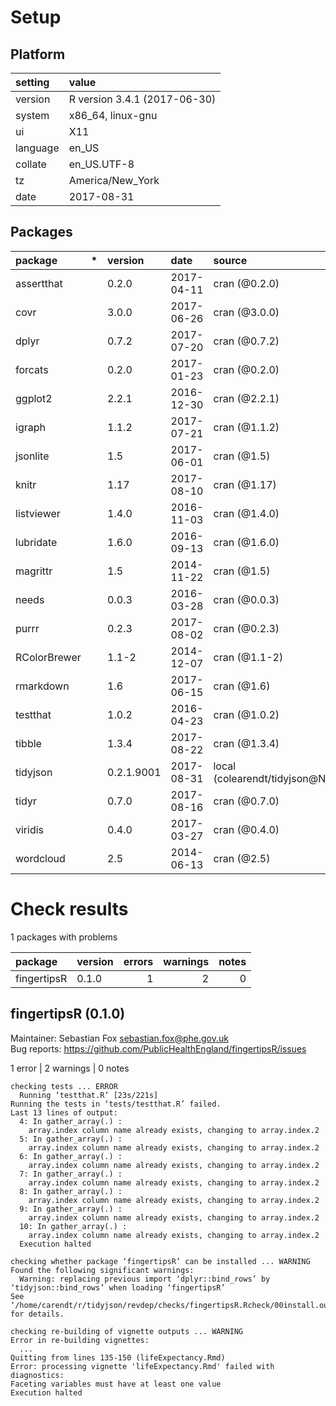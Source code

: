 # Setup

## Platform

|setting  |value                        |
|:--------|:----------------------------|
|version  |R version 3.4.1 (2017-06-30) |
|system   |x86_64, linux-gnu            |
|ui       |X11                          |
|language |en_US                        |
|collate  |en_US.UTF-8                  |
|tz       |America/New_York             |
|date     |2017-08-31                   |

## Packages

|package      |*  |version    |date       |source                         |
|:------------|:--|:----------|:----------|:------------------------------|
|assertthat   |   |0.2.0      |2017-04-11 |cran (@0.2.0)                  |
|covr         |   |3.0.0      |2017-06-26 |cran (@3.0.0)                  |
|dplyr        |   |0.7.2      |2017-07-20 |cran (@0.7.2)                  |
|forcats      |   |0.2.0      |2017-01-23 |cran (@0.2.0)                  |
|ggplot2      |   |2.2.1      |2016-12-30 |cran (@2.2.1)                  |
|igraph       |   |1.1.2      |2017-07-21 |cran (@1.1.2)                  |
|jsonlite     |   |1.5        |2017-06-01 |cran (@1.5)                    |
|knitr        |   |1.17       |2017-08-10 |cran (@1.17)                   |
|listviewer   |   |1.4.0      |2016-11-03 |cran (@1.4.0)                  |
|lubridate    |   |1.6.0      |2016-09-13 |cran (@1.6.0)                  |
|magrittr     |   |1.5        |2014-11-22 |cran (@1.5)                    |
|needs        |   |0.0.3      |2016-03-28 |cran (@0.0.3)                  |
|purrr        |   |0.2.3      |2017-08-02 |cran (@0.2.3)                  |
|RColorBrewer |   |1.1-2      |2014-12-07 |cran (@1.1-2)                  |
|rmarkdown    |   |1.6        |2017-06-15 |cran (@1.6)                    |
|testthat     |   |1.0.2      |2016-04-23 |cran (@1.0.2)                  |
|tibble       |   |1.3.4      |2017-08-22 |cran (@1.3.4)                  |
|tidyjson     |   |0.2.1.9001 |2017-08-31 |local (colearendt/tidyjson@NA) |
|tidyr        |   |0.7.0      |2017-08-16 |cran (@0.7.0)                  |
|viridis      |   |0.4.0      |2017-03-27 |cran (@0.4.0)                  |
|wordcloud    |   |2.5        |2014-06-13 |cran (@2.5)                    |

# Check results

1 packages with problems

|package     |version | errors| warnings| notes|
|:-----------|:-------|------:|--------:|-----:|
|fingertipsR |0.1.0   |      1|        2|     0|

## fingertipsR (0.1.0)
Maintainer: Sebastian Fox <sebastian.fox@phe.gov.uk>  
Bug reports: https://github.com/PublicHealthEngland/fingertipsR/issues

1 error  | 2 warnings | 0 notes

```
checking tests ... ERROR
  Running ‘testthat.R’ [23s/221s]
Running the tests in ‘tests/testthat.R’ failed.
Last 13 lines of output:
  4: In gather_array(.) :
    array.index column name already exists, changing to array.index.2
  5: In gather_array(.) :
    array.index column name already exists, changing to array.index.2
  6: In gather_array(.) :
    array.index column name already exists, changing to array.index.2
  7: In gather_array(.) :
    array.index column name already exists, changing to array.index.2
  8: In gather_array(.) :
    array.index column name already exists, changing to array.index.2
  9: In gather_array(.) :
    array.index column name already exists, changing to array.index.2
  10: In gather_array(.) :
    array.index column name already exists, changing to array.index.2
  Execution halted

checking whether package ‘fingertipsR’ can be installed ... WARNING
Found the following significant warnings:
  Warning: replacing previous import ‘dplyr::bind_rows’ by ‘tidyjson::bind_rows’ when loading ‘fingertipsR’
See ‘/home/carendt/r/tidyjson/revdep/checks/fingertipsR.Rcheck/00install.out’ for details.

checking re-building of vignette outputs ... WARNING
Error in re-building vignettes:
  ...
Quitting from lines 135-150 (lifeExpectancy.Rmd) 
Error: processing vignette 'lifeExpectancy.Rmd' failed with diagnostics:
Faceting variables must have at least one value
Execution halted

```

